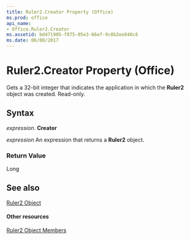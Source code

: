 ```yaml
---
title: Ruler2.Creator Property (Office)
ms.prod: office
api_name:
- Office.Ruler2.Creator
ms.assetid: bd471905-f875-05e3-66ef-9c8b2ee846c6
ms.date: 06/08/2017
---
```



# Ruler2.Creator Property (Office)

Gets a 32-bit integer that indicates the application in which the  **Ruler2** object was created. Read-only.


## Syntax

 _expression_. **Creator**

 _expression_ An expression that returns a **Ruler2** object.


### Return Value

Long


## See also


[Ruler2 Object](ruler2-object-office.md)
#### Other resources


[Ruler2 Object Members](ruler2-members-office.md)


